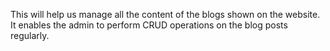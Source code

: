 This will help us manage all the content of the blogs shown on the website. It enables the admin to perform CRUD operations on the blog posts regularly.
